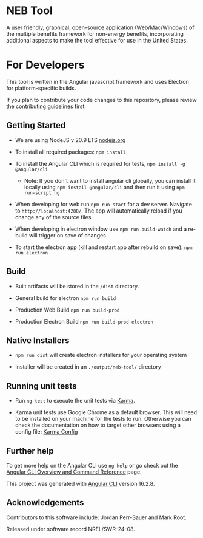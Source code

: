 # NEB Tool
<!-- Add CI / Download badges, once we have them -->

A user friendly, graphical, open-source application (Web/Mac/Windows) of the multiple benefits framework for non-energy benefits, incorporating additional aspects to make the tool effective for use in the United States.

<!-- Link to downloads, once we have them -->

# For Developers
This tool is written in the Angular javascript framework and uses Electron for platform-specific builds.

If you plan to contribute your code changes to this repository, please review the [contributing guidelines](CONTRIBUTING.md) first.

## Getting Started

- We are using NodeJS v 20.9 LTS [nodejs.org](https://nodejs.org/en/download)

- To install all required packages: `npm install`

- To install the Angular CLI which is required for tests, `npm install -g @angular/cli`

    - Note: If you don't want to install angular cli globally, you can install it locally using `npm install @angular/cli` and then run it using `npm run-script ng`

- When developing for web run `npm run start` for a dev server. Navigate to `http://localhost:4200/`. The app will automatically reload if you change any of the source files.

- When developing in electron window use `npm run build-watch` and a re-build will trigger on save of changes

- To start the electron app (kill and restart app after rebuild on save): `npm run electron`


## Build

- Built artifacts will be stored in the `/dist` directory.

- General build for electron `npm run build`

- Production Web Build `npm run build-prod`

- Production Electron Build `npm run build-prod-electron`

## Native Installers

- `npm run dist` will create electron installers for your operating system

- Installer will be created in an `./output/neb-tool/` directory 


## Running unit tests

- Run `ng test` to execute the unit tests via [Karma](https://karma-runner.github.io).

- Karma unit tests use Google Chrome as a default browser. This will need to be installed on your machine for the tests to run. Otherwise you can check the documentation on how to target other browsers using a config file: [Karma Config](https://karma-runner.github.io/6.4/config/configuration-file.html)

## Further help

To get more help on the Angular CLI use `ng help` or go check out the [Angular CLI Overview and Command Reference](https://angular.io/cli) page.

This project was generated with [Angular CLI](https://github.com/angular/angular-cli) version 16.2.8.

## Acknowledgements

Contributors to this software include: Jordan Perr-Sauer and Mark Root.

Released under software record NREL/SWR-24-08.